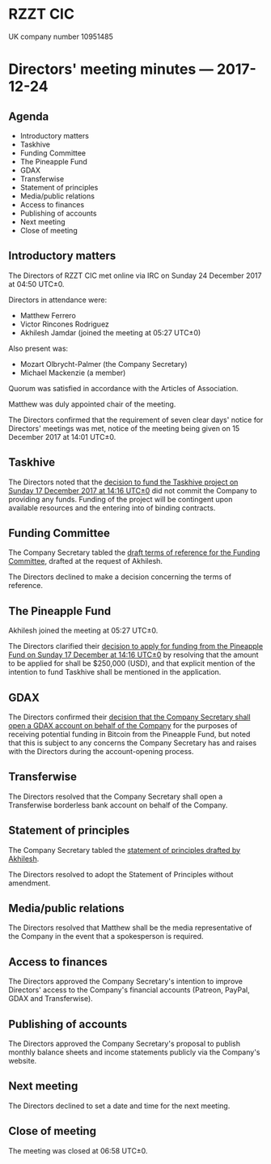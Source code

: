 
# RZZT CIC

UK company number 10951485

# Directors' meeting minutes — 2017-12-24

## Agenda

- Introductory matters
- Taskhive
- Funding Committee
- The Pineapple Fund
- GDAX
- Transferwise
- Statement of principles
- Media/public relations
- Access to finances
- Publishing of accounts
- Next meeting
- Close of meeting

## Introductory matters

The Directors of RZZT CIC met online via IRC on Sunday 24 December 2017 at 04:50 UTC±0.

Directors in attendance were:

- Matthew Ferrero
- Victor Rincones Rodriguez
- Akhilesh Jamdar (joined the meeting at 05:27 UTC±0)

Also present was:

- Mozart Olbrycht-Palmer (the Company Secretary)
- Michael Mackenzie (a member)

Quorum was satisfied in accordance with the Articles of Association.

Matthew was duly appointed chair of the meeting.

The Directors confirmed that the requirement of seven clear days' notice for Directors' meetings was met, notice of the meeting being given on 15 December 2017 at 14:01 UTC±0.

## Taskhive

The Directors noted that the [decision to fund the Taskhive project on Sunday 17 December 2017 at 14:16 UTC±0](https://github.com/RZZT/Company-Documents/blob/master/Minutes/Minutes-2017-12-17-Decisions-without-Meeting.md#minute-of-resolution-concerning-development-of-the-taskhive-project--2017-12-17) did not commit the Company to providing any funds. Funding of the project will be contingent upon available resources and the entering into of binding contracts.

## Funding Committee

The Company Secretary tabled the [draft terms of reference for the Funding Committee](https://github.com/RZZT/Company-Documents/blob/master/Committee%20Terms%20of%20Reference/funding-committee.md), drafted at the request of Akhilesh.

The Directors declined to make a decision concerning the terms of reference.

## The Pineapple Fund

Akhilesh joined the meeting at 05:27 UTC±0.

The Directors clarified their [decision to apply for funding from the Pineapple Fund on Sunday 17 December at 14:16 UTC±0](https://github.com/RZZT/Company-Documents/blob/master/Minutes/Minutes-2017-12-17-Decisions-without-Meeting.md#minute-of-resolution-concerning-application-for-funds-from-the-pineapple-fund--2017-12-17) by resolving that the amount to be applied for shall be $250,000 (USD), and that explicit mention of the intention to fund Taskhive shall be mentioned in the application.

## GDAX

The Directors confirmed their [decision that the Company Secretary shall open a GDAX account on behalf of the Company](https://github.com/RZZT/Company-Documents/blob/master/Minutes/Minutes-2017-12-18-Decision-without-Meeting.md) for the purposes of receiving potential funding in Bitcoin from the Pineapple Fund, but noted that this is subject to any concerns the Company Secretary has and raises with the Directors during the account-opening process.

## Transferwise

The Directors resolved that the Company Secretary shall open a Transferwise borderless bank account on behalf of the Company.

## Statement of principles

The Company Secretary tabled the [statement of principles drafted by Akhilesh](https://github.com/RZZT/Company-Documents/blob/master/Other%20Documents/statement-of-principles.md).

The Directors resolved to adopt the Statement of Principles without amendment.

## Media/public relations

The Directors resolved that Matthew shall be the media representative of the Company in the event that a spokesperson is required.

## Access to finances

The Directors approved the Company Secretary's intention to improve Directors' access to the Company's financial accounts (Patreon, PayPal, GDAX and Transferwise).

## Publishing of accounts

The Directors approved the Company Secretary's proposal to publish monthly balance sheets and income statements publicly via the Company's website.

## Next meeting

The Directors declined to set a date and time for the next meeting.

## Close of meeting

The meeting was closed at 06:58 UTC±0.
